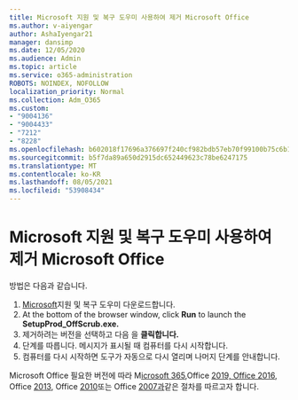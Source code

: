 ```yaml
---
title: Microsoft 지원 및 복구 도우미 사용하여 제거 Microsoft Office
ms.author: v-aiyengar
author: AshaIyengar21
manager: dansimp
ms.date: 12/05/2020
ms.audience: Admin
ms.topic: article
ms.service: o365-administration
ROBOTS: NOINDEX, NOFOLLOW
localization_priority: Normal
ms.collection: Adm_O365
ms.custom:
- "9004136"
- "9004433"
- "7212"
- "8228"
ms.openlocfilehash: b602018f17696a376697f240cf982bdb57eb70f99100b75c6b15867ee135bb5d
ms.sourcegitcommit: b5f7da89a650d2915dc652449623c78be6247175
ms.translationtype: MT
ms.contentlocale: ko-KR
ms.lasthandoff: 08/05/2021
ms.locfileid: "53908434"
---
```

# <a name="use-microsoft-support-and-recovery-assistant-to-uninstall-microsoft-office"></a>Microsoft 지원 및 복구 도우미 사용하여 제거 Microsoft Office

방법은 다음과 같습니다.

1. [Microsoft](https://go.microsoft.com/fwlink/?linkid=2139122)지원 및 복구 도우미 다운로드합니다.
1. At the bottom of the browser window, click **Run** to launch the **SetupProd_OffScrub.exe.**
1. 제거하려는 버전을 선택하고 다음 을 **클릭합니다.**
1. 단계를 따릅니다. 메시지가 표시될 때 컴퓨터를 다시 시작합니다.
1. 컴퓨터를 다시 시작하면 도구가 자동으로 다시 열리며 나머지 단계를 안내합니다.

Microsoft Office 필요한 버전에 따라 M[icrosoft 365,](https://go.microsoft.com/fwlink/?linkid=2138843)Office [2019, Office 2016](https://go.microsoft.com/fwlink/?linkid=2138843), Office [2013](https://go.microsoft.com/fwlink/?linkid=2138919), Office [2010](https://go.microsoft.com/fwlink/?linkid=2138919)또는 Office [2007과](https://go.microsoft.com/fwlink/?linkid=2138644)같은 절차를 따르고자 합니다. [](https://go.microsoft.com/fwlink/?linkid=2139237)